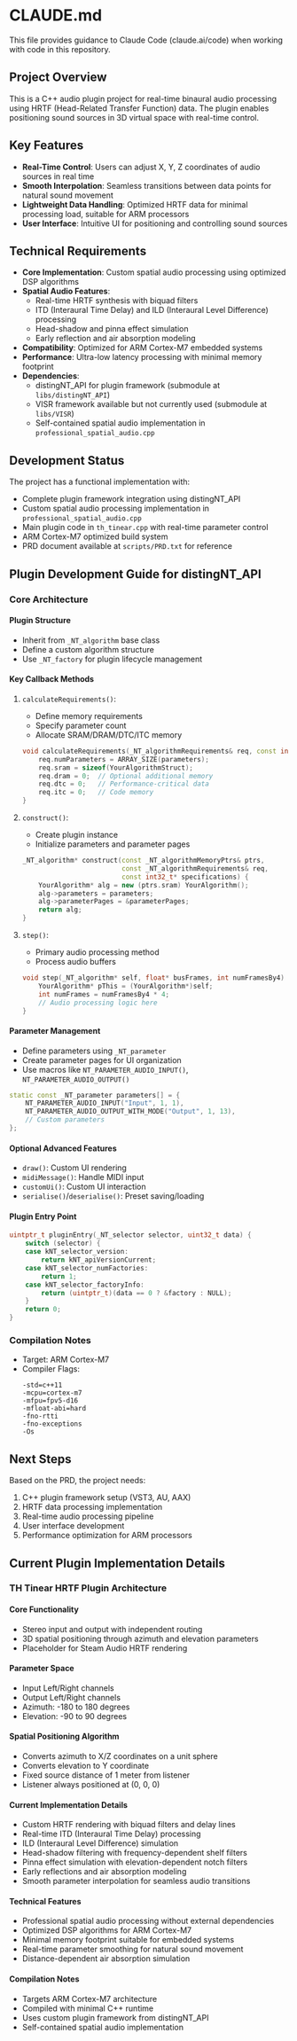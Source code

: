 # CLAUDE.md

This file provides guidance to Claude Code (claude.ai/code) when working with code in this repository.

## Project Overview

This is a C++ audio plugin project for real-time binaural audio processing using HRTF (Head-Related Transfer Function) data. The plugin enables positioning sound sources in 3D virtual space with real-time control.

## Key Features

- **Real-Time Control**: Users can adjust X, Y, Z coordinates of audio sources in real time
- **Smooth Interpolation**: Seamless transitions between data points for natural sound movement
- **Lightweight Data Handling**: Optimized HRTF data for minimal processing load, suitable for ARM processors
- **User Interface**: Intuitive UI for positioning and controlling sound sources

## Technical Requirements

- **Core Implementation**: Custom spatial audio processing using optimized DSP algorithms
- **Spatial Audio Features**:
  - Real-time HRTF synthesis with biquad filters
  - ITD (Interaural Time Delay) and ILD (Interaural Level Difference) processing
  - Head-shadow and pinna effect simulation
  - Early reflection and air absorption modeling
- **Compatibility**: Optimized for ARM Cortex-M7 embedded systems
- **Performance**: Ultra-low latency processing with minimal memory footprint
- **Dependencies**: 
  - distingNT_API for plugin framework (submodule at `libs/distingNT_API`)
  - VISR framework available but not currently used (submodule at `libs/VISR`)
  - Self-contained spatial audio implementation in `professional_spatial_audio.cpp`

## Development Status

The project has a functional implementation with:
- Complete plugin framework integration using distingNT_API
- Custom spatial audio processing implementation in `professional_spatial_audio.cpp`
- Main plugin code in `th_tinear.cpp` with real-time parameter control
- ARM Cortex-M7 optimized build system
- PRD document available at `scripts/PRD.txt` for reference

## Plugin Development Guide for distingNT_API

### Core Architecture

#### Plugin Structure
- Inherit from `_NT_algorithm` base class
- Define a custom algorithm structure 
- Use `_NT_factory` for plugin lifecycle management

#### Key Callback Methods
1. `calculateRequirements()`: 
   - Define memory requirements
   - Specify parameter count
   - Allocate SRAM/DRAM/DTC/ITC memory
   ```cpp
   void calculateRequirements(_NT_algorithmRequirements& req, const int32_t* specifications) {
       req.numParameters = ARRAY_SIZE(parameters);
       req.sram = sizeof(YourAlgorithmStruct);
       req.dram = 0;  // Optional additional memory
       req.dtc = 0;   // Performance-critical data
       req.itc = 0;   // Code memory
   }
   ```

2. `construct()`: 
   - Create plugin instance
   - Initialize parameters and parameter pages
   ```cpp
   _NT_algorithm* construct(const _NT_algorithmMemoryPtrs& ptrs, 
                            const _NT_algorithmRequirements& req, 
                            const int32_t* specifications) {
       YourAlgorithm* alg = new (ptrs.sram) YourAlgorithm();
       alg->parameters = parameters;
       alg->parameterPages = &parameterPages;
       return alg;
   }
   ```

3. `step()`: 
   - Primary audio processing method
   - Process audio buffers 
   ```cpp
   void step(_NT_algorithm* self, float* busFrames, int numFramesBy4) {
       YourAlgorithm* pThis = (YourAlgorithm*)self;
       int numFrames = numFramesBy4 * 4;
       // Audio processing logic here
   }
   ```

#### Parameter Management
- Define parameters using `_NT_parameter`
- Create parameter pages for UI organization
- Use macros like `NT_PARAMETER_AUDIO_INPUT()`, `NT_PARAMETER_AUDIO_OUTPUT()`
```cpp
static const _NT_parameter parameters[] = {
    NT_PARAMETER_AUDIO_INPUT("Input", 1, 1),
    NT_PARAMETER_AUDIO_OUTPUT_WITH_MODE("Output", 1, 13),
    // Custom parameters
};
```

#### Optional Advanced Features
- `draw()`: Custom UI rendering
- `midiMessage()`: Handle MIDI input
- `customUi()`: Custom UI interaction
- `serialise()`/`deserialise()`: Preset saving/loading

#### Plugin Entry Point
```cpp
uintptr_t pluginEntry(_NT_selector selector, uint32_t data) {
    switch (selector) {
    case kNT_selector_version:
        return kNT_apiVersionCurrent;
    case kNT_selector_numFactories:
        return 1;
    case kNT_selector_factoryInfo:
        return (uintptr_t)(data == 0 ? &factory : NULL);
    }
    return 0;
}
```

### Compilation Notes
- Target: ARM Cortex-M7
- Compiler Flags:
  ```
  -std=c++11
  -mcpu=cortex-m7
  -mfpu=fpv5-d16
  -mfloat-abi=hard
  -fno-rtti 
  -fno-exceptions
  -Os
  ```

## Next Steps

Based on the PRD, the project needs:
1. C++ plugin framework setup (VST3, AU, AAX)
2. HRTF data processing implementation
3. Real-time audio processing pipeline
4. User interface development
5. Performance optimization for ARM processors

## Current Plugin Implementation Details

### TH Tinear HRTF Plugin Architecture

#### Core Functionality
- Stereo input and output with independent routing
- 3D spatial positioning through azimuth and elevation parameters
- Placeholder for Steam Audio HRTF rendering

#### Parameter Space
- Input Left/Right channels
- Output Left/Right channels
- Azimuth: -180 to 180 degrees
- Elevation: -90 to 90 degrees

#### Spatial Positioning Algorithm
- Converts azimuth to X/Z coordinates on a unit sphere
- Converts elevation to Y coordinate
- Fixed source distance of 1 meter from listener
- Listener always positioned at (0, 0, 0)

#### Current Implementation Details
- Custom HRTF rendering with biquad filters and delay lines
- Real-time ITD (Interaural Time Delay) processing
- ILD (Interaural Level Difference) simulation
- Head-shadow filtering with frequency-dependent shelf filters
- Pinna effect simulation with elevation-dependent notch filters
- Early reflections and air absorption modeling
- Smooth parameter interpolation for seamless audio transitions

#### Technical Features
- Professional spatial audio processing without external dependencies
- Optimized DSP algorithms for ARM Cortex-M7
- Minimal memory footprint suitable for embedded systems
- Real-time parameter smoothing for natural sound movement
- Distance-dependent air absorption simulation

#### Compilation Notes
- Targets ARM Cortex-M7 architecture
- Compiled with minimal C++ runtime
- Uses custom plugin framework from distingNT_API
- Self-contained spatial audio implementation